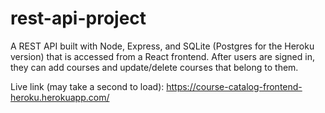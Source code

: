 # rest-api-project
A REST API built with Node, Express, and SQLite (Postgres for the Heroku version) that is accessed from a React frontend.
After users are signed in, they can add courses and update/delete courses that belong to them.

Live link (may take a second to load): https://course-catalog-frontend-heroku.herokuapp.com/
